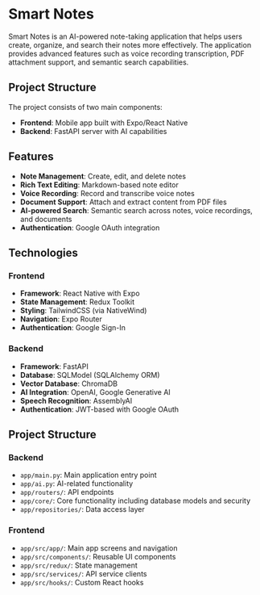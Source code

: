 # Smart Notes

Smart Notes is an AI-powered note-taking application that helps users create, organize, and search their notes more effectively. The application provides advanced features such as voice recording transcription, PDF attachment support, and semantic search capabilities.

## Project Structure

The project consists of two main components:
- **Frontend**: Mobile app built with Expo/React Native
- **Backend**: FastAPI server with AI capabilities

## Features

- **Note Management**: Create, edit, and delete notes
- **Rich Text Editing**: Markdown-based note editor
- **Voice Recording**: Record and transcribe voice notes
- **Document Support**: Attach and extract content from PDF files
- **AI-powered Search**: Semantic search across notes, voice recordings, and documents
- **Authentication**: Google OAuth integration

## Technologies

### Frontend
- **Framework**: React Native with Expo
- **State Management**: Redux Toolkit
- **Styling**: TailwindCSS (via NativeWind)
- **Navigation**: Expo Router
- **Authentication**: Google Sign-In

### Backend
- **Framework**: FastAPI
- **Database**: SQLModel (SQLAlchemy ORM)
- **Vector Database**: ChromaDB
- **AI Integration**: OpenAI, Google Generative AI
- **Speech Recognition**: AssemblyAI
- **Authentication**: JWT-based with Google OAuth

## Project Structure

### Backend
- `app/main.py`: Main application entry point
- `app/ai.py`: AI-related functionality
- `app/routers/`: API endpoints
- `app/core/`: Core functionality including database models and security
- `app/repositories/`: Data access layer

### Frontend
- `app/src/app/`: Main app screens and navigation
- `app/src/components/`: Reusable UI components
- `app/src/redux/`: State management
- `app/src/services/`: API service clients
- `app/src/hooks/`: Custom React hooks

